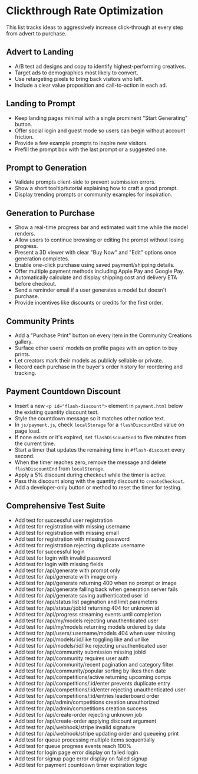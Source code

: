 # Clickthrough Rate Optimization

This list tracks ideas to aggressively increase click-through at every step from advert to purchase.

## Advert to Landing
- A/B test ad designs and copy to identify highest-performing creatives.
- Target ads to demographics most likely to convert.
- Use retargeting pixels to bring back visitors who left.
- Include a clear value proposition and call-to-action in each ad.

## Landing to Prompt
- Keep landing pages minimal with a single prominent "Start Generating" button.
- Offer social login and guest mode so users can begin without account friction.
- Provide a few example prompts to inspire new visitors.
- Prefill the prompt box with the last prompt or a suggested one.

## Prompt to Generation
- Validate prompts client-side to prevent submission errors.
- Show a short tooltip/tutorial explaining how to craft a good prompt.
- Display trending prompts or community examples for inspiration.

## Generation to Purchase
- Show a real-time progress bar and estimated wait time while the model renders.
- Allow users to continue browsing or editing the prompt without losing progress.
- Present a 3D viewer with clear "Buy Now" and "Edit" options once generation completes.
- Enable one-click purchase using saved payment/shipping details.
- Offer multiple payment methods including Apple Pay and Google Pay.
- Automatically calculate and display shipping cost and delivery ETA before checkout.
- Send a reminder email if a user generates a model but doesn't purchase.
- Provide incentives like discounts or credits for the first order.

## Community Prints
- Add a "Purchase Print" button on every item in the Community Creations gallery.
- Surface other users' models on profile pages with an option to buy prints.
- Let creators mark their models as publicly sellable or private.
- Record each purchase in the buyer's order history for reordering and tracking.

## Payment Countdown Discount
- Insert a new `<p id="flash-discount">` element in `payment.html` below the existing quantity discount text.
- Style the countdown message so it matches other notice text.
- In `js/payment.js`, check `localStorage` for a `flashDiscountEnd` value on page load.
- If none exists or it's expired, set `flashDiscountEnd` to five minutes from the current time.
- Start a timer that updates the remaining time in `#flash-discount` every second.
- When the timer reaches zero, remove the message and delete `flashDiscountEnd` from `localStorage`.
- Apply a 5% discount during checkout while the timer is active.
- Pass this discount along with the quantity discount to `createCheckout`.
- Add a developer-only button or method to reset the timer for testing.

## Comprehensive Test Suite
- Add test for successful user registration
- Add test for registration with missing username
- Add test for registration with missing email
- Add test for registration with missing password
- Add test for registration rejecting duplicate username
- Add test for successful login
- Add test for login with invalid password
- Add test for login with missing fields
- Add test for /api/generate with prompt only
- Add test for /api/generate with image only
- Add test for /api/generate returning 400 when no prompt or image
- Add test for /api/generate falling back when generation server fails
- Add test for /api/generate saving authenticated user id
- Add test for /api/status list pagination and limit parameters
- Add test for /api/status/:jobId returning 404 for unknown id
- Add test for /api/progress streaming events until completion
- Add test for /api/my/models rejecting unauthenticated user
- Add test for /api/my/models returning models ordered by date
- Add test for /api/users/:username/models 404 when user missing
- Add test for /api/models/:id/like toggling like and unlike
- Add test for /api/models/:id/like rejecting unauthenticated user
- Add test for /api/community submission missing jobId
- Add test for /api/community requires user auth
- Add test for /api/community/recent pagination and category filter
- Add test for /api/community/popular sorting by likes then date
- Add test for /api/competitions/active returning upcoming comps
- Add test for /api/competitions/:id/enter prevents duplicate entry
- Add test for /api/competitions/:id/enter rejecting unauthenticated user
- Add test for /api/competitions/:id/entries leaderboard order
- Add test for /api/admin/competitions creation unauthorized
- Add test for /api/admin/competitions creation success
- Add test for /api/create-order rejecting unknown job
- Add test for /api/create-order applying discount argument
- Add test for /api/webhook/stripe invalid signature
- Add test for /api/webhook/stripe updating order and queueing print
- Add test for queue processing multiple items sequentially
- Add test for queue progress events reach 100%
- Add test for login page error display on failed login
- Add test for signup page error display on failed signup
- Add test for payment countdown timer expiration logic